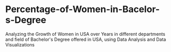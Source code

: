# Percentage-of-Women-in-Bacelor-s-Degree
Analyzing the Growth of Women in USA over Years in different departments and field of Bachelor's Degree offered in USA, using Data Analysis and Data Visualizations
